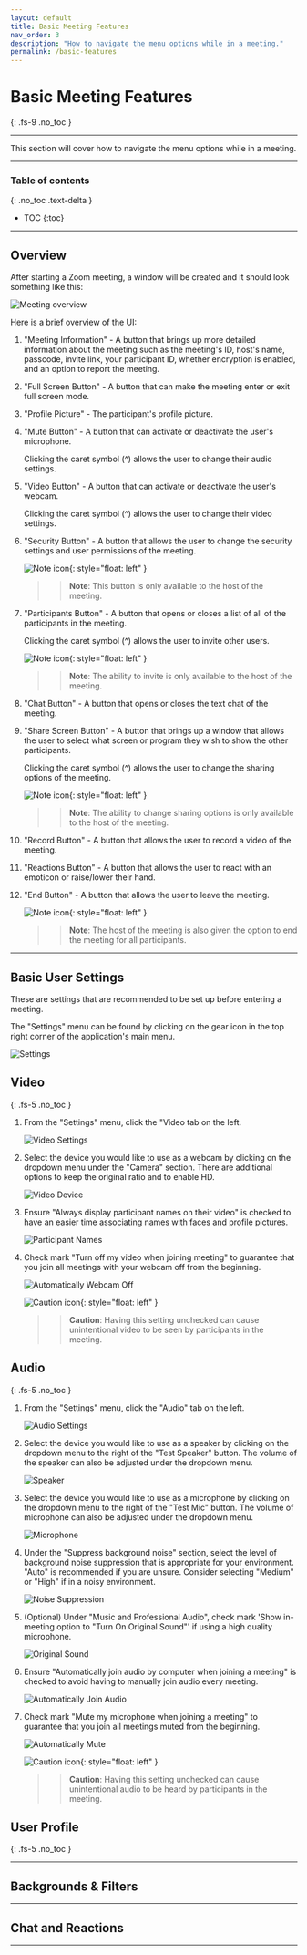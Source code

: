 ```yaml
---
layout: default
title: Basic Meeting Features
nav_order: 3
description: "How to navigate the menu options while in a meeting."
permalink: /basic-features
---
```


# Basic Meeting Features
{: .fs-9 .no_toc }

---

This section will cover how to navigate the menu options while in a meeting. 

---

### Table of contents
{: .no_toc .text-delta }
* TOC
{:toc}

---

## Overview

After starting a Zoom meeting, a window will be created and it should look something like this:

![Meeting overview](https://github.com/crispyfalafel/zoom-guide/blob/gh-pages/assets/images/meeting_overview.png?raw=true "Overview")

Here is a brief overview of the UI:


1. "Meeting Information" - A button that brings up more detailed information about the meeting such as the meeting's ID, host's name, passcode, invite link, your participant ID, whether encryption is enabled, and an option to report the meeting. 

2. "Full Screen Button" - A button that can make the meeting enter or exit full screen mode.

3. "Profile Picture" - The participant's profile picture.

4. "Mute Button" - A button that can activate or deactivate the user's microphone.

    Clicking the caret symbol (^) allows the user to change their audio settings.

5. "Video Button" - A button that can activate or deactivate the user's webcam. 

    Clicking the caret symbol (^) allows the user to change their video settings.
    
6. "Security Button" - A button that allows the user to change the security settings and user permissions of the meeting. 


    ![Note icon](https://github.com/crispyfalafel/zoom-guide/blob/gh-pages/assets/images/note.png?raw=true "Note"){: style="float: left" }
    >> **Note**: This button is only available to the host of the meeting.


7. "Participants Button" - A button that opens or closes a list of all of the participants in the meeting. 

    Clicking the caret symbol (^) allows the user to invite other users.


    ![Note icon](https://github.com/crispyfalafel/zoom-guide/blob/gh-pages/assets/images/note.png?raw=true "Note"){: style="float: left" }
    >> **Note**: The ability to invite is only available to the host of the meeting.

8. "Chat Button" - A button that opens or closes the text chat of the meeting. 

9. "Share Screen Button" - A button that brings up a window that allows the user to select what screen or program they wish to show the other participants. 

    Clicking the caret symbol (^) allows the user to change the sharing options of the meeting.


    ![Note icon](https://github.com/crispyfalafel/zoom-guide/blob/gh-pages/assets/images/note.png?raw=true "Note"){: style="float: left" }
    >> **Note**: The ability to change sharing options is only available to the host of the meeting.

10. "Record Button" - A button that allows the user to record a video of the meeting. 

11. "Reactions Button" - A button that allows the user to react with an emoticon or raise/lower their hand. 

12. "End Button" - A button that allows the user to leave the meeting.


    ![Note icon](https://github.com/crispyfalafel/zoom-guide/blob/gh-pages/assets/images/note.png?raw=true "Note"){: style="float: left" }
    >> **Note**: The host of the meeting is also given the option to end the meeting for all participants.

---

## Basic User Settings

These are settings that are recommended to be set up before entering a meeting.

The "Settings" menu can be found by clicking on the gear icon in the top right corner of the application's main menu.

![Settings](https://github.com/crispyfalafel/zoom-guide/blob/gh-pages/assets/images/settings.png?raw=true "Settings")


## Video
{: .fs-5 .no_toc }

1. From the "Settings" menu, click the "Video tab on the left.

    ![Video Settings](https://github.com/crispyfalafel/zoom-guide/blob/gh-pages/assets/images/video_settings.png?raw=true "Video Settings")

2. Select the device you would like to use as a webcam by clicking on the dropdown menu under the "Camera" section. There are additional options to keep the original ratio and to enable HD.

    ![Video Device](https://github.com/crispyfalafel/zoom-guide/blob/gh-pages/assets/images/video_device.png?raw=true "Video Device")

3. Ensure "Always display participant names on their video" is checked to have an easier time associating names with faces and profile pictures.

    ![Participant Names](https://github.com/crispyfalafel/zoom-guide/blob/gh-pages/assets/images/video_participant_names.png?raw=true "Participant Names")

4. Check mark "Turn off my video when joining meeting" to guarantee that you join all meetings with your webcam off from the beginning.

    ![Automatically Webcam Off](https://github.com/crispyfalafel/zoom-guide/blob/gh-pages/assets/images/video_auto_webcam_off.png?raw=true "Automatically Webcam Off")
    

    ![Caution icon](https://github.com/crispyfalafel/zoom-guide/blob/gh-pages/assets/images/caution.png?raw=true "Caution"){: style="float: left" }
    >> **Caution**: Having this setting unchecked can cause unintentional video to be seen by participants in the meeting.


## Audio
{: .fs-5 .no_toc }

1. From the "Settings" menu, click the "Audio" tab on the left.

    ![Audio Settings](https://github.com/crispyfalafel/zoom-guide/blob/gh-pages/assets/images/audio_settings.png?raw=true "Audio Settings")

2. Select the device you would like to use as a speaker by clicking on the dropdown menu to the right of the "Test Speaker" button. The volume of the speaker can also be adjusted under the dropdown menu.

    ![Speaker](https://github.com/crispyfalafel/zoom-guide/blob/gh-pages/assets/images/audio_device_speaker.png?raw=true "Speaker")

3. Select the device you would like to use as a microphone by clicking on the dropdown menu to the right of the "Test Mic" button. The volume of microphone can also be adjusted under the dropdown menu.

    ![Microphone](https://github.com/crispyfalafel/zoom-guide/blob/gh-pages/assets/images/audio_device_mic.png?raw=true "Microphone")

4. Under the "Suppress background noise" section, select the level of background noise suppression that is appropriate for your environment. "Auto" is recommended if you are unsure. Consider selecting "Medium" or "High" if in a noisy environment.

    ![Noise Suppression](https://github.com/crispyfalafel/zoom-guide/blob/gh-pages/assets/images/audio_noise_suppression.png?raw=true "Noise Suppression")

5. (Optional) Under "Music and Professional Audio", check mark 'Show in-meeting option to "Turn On Original Sound"' if using a high quality microphone.

    ![Original Sound](https://github.com/crispyfalafel/zoom-guide/blob/gh-pages/assets/images/audio_original_sound.png?raw=true "Original Sound")

6. Ensure "Automatically join audio by computer when joining a meeting" is checked to avoid having to manually join audio every meeting.

    ![Automatically Join Audio](https://github.com/crispyfalafel/zoom-guide/blob/gh-pages/assets/images/audio_auto_join.png?raw=true "Automatically Join Audio")

7. Check mark "Mute my microphone when joining a meeting" to guarantee that you join all meetings muted from the beginning.

    ![Automatically Mute](https://github.com/crispyfalafel/zoom-guide/blob/gh-pages/assets/images/audio_auto_mute.png?raw=true "Automatically Mute")


    ![Caution icon](https://github.com/crispyfalafel/zoom-guide/blob/gh-pages/assets/images/caution.png?raw=true "Caution"){: style="float: left" }
    >> **Caution**: Having this setting unchecked can cause unintentional audio to be heard by participants in the meeting.

## User Profile
{: .fs-5 .no_toc }

---

## Backgrounds & Filters

---

## Chat and Reactions

---
